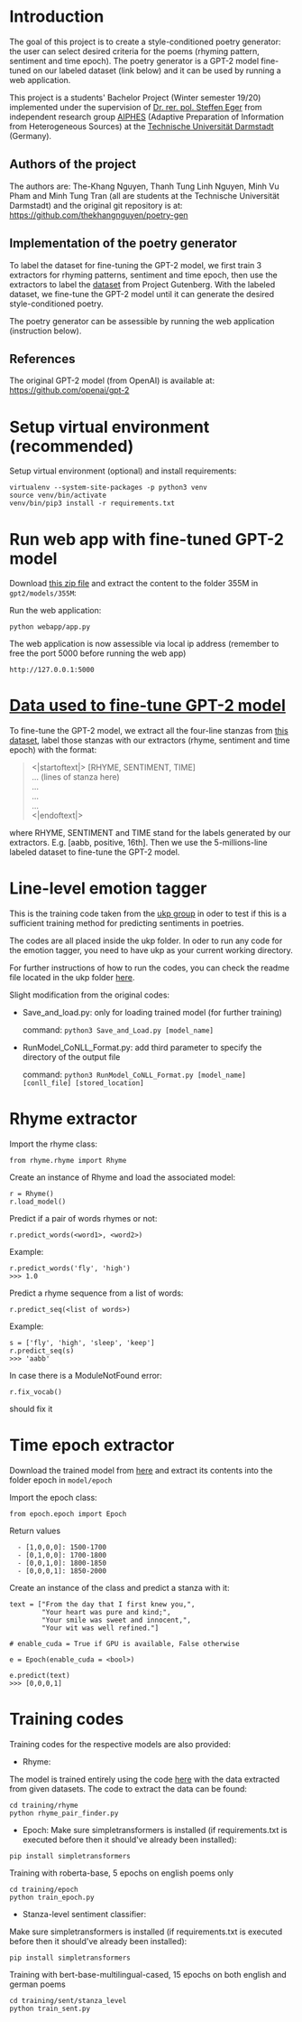 # Introduction
The goal of this project is to create a style-conditioned poetry generator: the user can select desired criteria for the poems (rhyming pattern, sentiment and time epoch). The poetry generator is a GPT-2 model fine-tuned on our labeled dataset (link below) and it can be used by running a web application. 

This project is a students' Bachelor Project (Winter semester 19/20) implemented under the supervision of [Dr. rer. pol. Steffen Eger](https://www.informatik.tu-darmstadt.de/aiphes/aiphes/people_7/mitarbeiter_4_detailseite_72000.en.jsp) from independent research group [AIPHES](https://www.informatik.tu-darmstadt.de/aiphes/aiphes/index.en.jsp) (Adaptive Preparation of Information from Heterogeneous Sources)
at the [Technische Universität Darmstadt](https://www.tu-darmstadt.de/) (Germany).

## Authors of the project
The authors are: The-Khang Nguyen, Thanh Tung Linh Nguyen, Minh Vu Pham and Minh Tung Tran (all are students at the Technische Universität Darmstadt) and the original git repository is  at: https://github.com/thekhangnguyen/poetry-gen

## Implementation of the poetry generator

To label the dataset for fine-tuning the GPT-2 model, we first train 3 extractors for rhyming patterns, sentiment and time epoch, then use the extractors to label the [dataset](https://drive.google.com/open?id=1DiLK0OjE0OwgCgt_bhlChy8DeiZk60JF) from Project Gutenberg. With the labeled dataset, we fine-tune the GPT-2 model until it can generate the desired style-conditioned poetry.

The poetry generator can be assessible by running the web application (instruction below).

## References
The original GPT-2 model (from OpenAI) is available at: https://github.com/openai/gpt-2

# Setup virtual environment (recommended)
Setup virtual environment (optional) and install requirements:
``` 
virtualenv --system-site-packages -p python3 venv
source venv/bin/activate
venv/bin/pip3 install -r requirements.txt
```

# Run web app with fine-tuned GPT-2 model

Download [this zip file](https://drive.google.com/open?id=1dZs3USYTJ7NvEA2rVVfKIG-O23zrPBsg) and extract the content to the folder 355M in `gpt2/models/355M`:

Run the web application: 
```
python webapp/app.py
```
The web application is now assessible via local ip address (remember to free the port 5000 before running the web app)
```
http://127.0.0.1:5000
```
# [Data used to fine-tune GPT-2 model](https://drive.google.com/open?id=1DiLK0OjE0OwgCgt_bhlChy8DeiZk60JF)
To fine-tune the GPT-2 model, we extract all the four-line stanzas from [this dataset](https://github.com/tnhaider/english-gutenberg-poetry), label those stanzas with our extractors (rhyme, sentiment and time epoch) with the format:
><|startoftext|> [RHYME, SENTIMENT, TIME]\
>... (lines of stanza here)\
>...\
>...\
>...\
><|endoftext|>

where RHYME, SENTIMENT and TIME stand for the labels generated by our extractors. E.g. [aabb, positive, 16th]. Then we use the 5-millions-line labeled dataset to fine-tune the GPT-2 model.

# Line-level emotion tagger
This is the training code taken from the [ukp group](https://github.com/UKPLab/emnlp2017-bilstm-cnn-crf) in oder to test if this is a sufficient training method for predicting sentiments in poetries.

The codes are all placed inside the ukp folder. In oder to run any code for the emotion tagger, you need to have ukp as your current working directory.

For further instructions of how to run the codes, you can check the readme file located in the ukp folder [here](https://github.com/thekhangnguyen/poetry-gen/blob/master/ukp/README.md).

Slight modification from the original codes:

- Save_and_load.py: only for loading trained model (for further training)

    command: `python3 Save_and_Load.py [model_name]`
    
- RunModel_CoNLL_Format.py: add third parameter to specify the directory of the output file

    command: `python3 RunModel_CoNLL_Format.py [model_name] [conll_file] [stored_location]`

# Rhyme extractor

Import the rhyme class:
```
from rhyme.rhyme import Rhyme
```

Create an instance of Rhyme and load the associated model:
```
r = Rhyme()
r.load_model()
```

Predict if a pair of words rhymes or not:
```
r.predict_words(<word1>, <word2>)
```

Example:
```
r.predict_words('fly', 'high')
>>> 1.0
```

Predict a rhyme sequence from a list of words:
```
r.predict_seq(<list of words>)
```

Example:
```
s = ['fly', 'high', 'sleep', 'keep']
r.predict_seq(s)
>>> 'aabb'
```

In case there is a ModuleNotFound error:
```
r.fix_vocab()
```
should fix it

# Time epoch extractor

Download the trained model from [here](https://drive.google.com/file/d/1qavgcVHfoJ0f3hHUn8Q5nPMDs2J5AfoF/view?usp=sharing) and extract its contents into the folder epoch in `model/epoch`

Import the epoch class:
```
from epoch.epoch import Epoch
```

Return values
```
  - [1,0,0,0]: 1500-1700
  - [0,1,0,0]: 1700-1800
  - [0,0,1,0]: 1800-1850
  - [0,0,0,1]: 1850-2000
```

Create an instance of the class and predict a stanza with it:
```
text = ["From the day that I first knew you,",
        "Your heart was pure and kind;",
        "Your smile was sweet and innocent,",
        "Your wit was well refined."]

# enable_cuda = True if GPU is available, False otherwise

e = Epoch(enable_cuda = <bool>)

e.predict(text)
>>> [0,0,0,1]
```

# Training codes
Training codes for the respective models are also provided:

- Rhyme:

The model is trained entirely using the code [here](https://github.com/dhwajraj/deep-siamese-text-similarity) with the data extracted from given datasets.
The code to extract the data can be found:
```
cd training/rhyme
python rhyme_pair_finder.py
```

- Epoch:
Make sure simpletransformers is installed (if requirements.txt is executed before then it should've already been installed):
```
pip install simpletransformers
```

Training with roberta-base, 5 epochs on english poems only

```
cd training/epoch
python train_epoch.py
```

- Stanza-level sentiment classifier:

Make sure simpletransformers is installed (if requirements.txt is executed before then it should've already been installed):
```
pip install simpletransformers
```

Training with bert-base-multilingual-cased, 15 epochs on both english and german poems

```
cd training/sent/stanza_level
python train_sent.py
```

